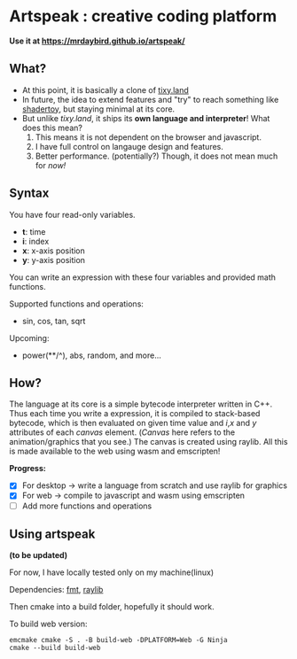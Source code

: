 # Artspeak : creative coding platform
**Use it at https://mrdaybird.github.io/artspeak/**

## What?

- At this point, it is basically a clone of [tixy.land](https://tixy.land/)
- In future, the idea to extend features and "try" to reach something like [shadertoy](https://www.shadertoy.com/), but staying minimal at its core.
- But unlike *tixy.land*, it ships its **own language and interpreter**! What does this mean?
	1. This means it is not dependent on the browser and javascript. 
	2. I have full control on langauge design and features.
	3. Better performance. (potentially?) Though, it does not mean much for *now!*

## Syntax

You have four read-only variables. 

- **t**: time
- **i**: index
- **x**: x-axis position
- **y**: y-axis position

You can write an expression with these four variables and provided math functions.

Supported functions and operations:
- sin, cos, tan, sqrt

Upcoming:
- power(**/^), abs, random, and more...

## How? 

The language at its core is a simple bytecode interpreter written in C++.
Thus each time you write a expression, it is compiled to stack-based bytecode, which is then evaluated on given time value and *i*,*x* and *y* attributes of each *canvas* element. (*Canvas* here refers to the animation/graphics that you see.)
The canvas is created using raylib. 
All this is made available to the web using wasm and emscripten!

**Progress:**

- [x] For desktop -> write a language from scratch and use raylib for graphics
- [x] For web -> compile to javascript and wasm using emscripten
- [ ] Add more functions and operations

## Using artspeak

**(to be updated)**

For now, I have locally tested only on my machine(linux)

Dependencies: [fmt](https://fmt.dev/), [raylib](https://www.raylib.com/)

Then cmake into a build folder, hopefully it should work.

To build web version:
```
emcmake cmake -S . -B build-web -DPLATFORM=Web -G Ninja
cmake --build build-web
```

